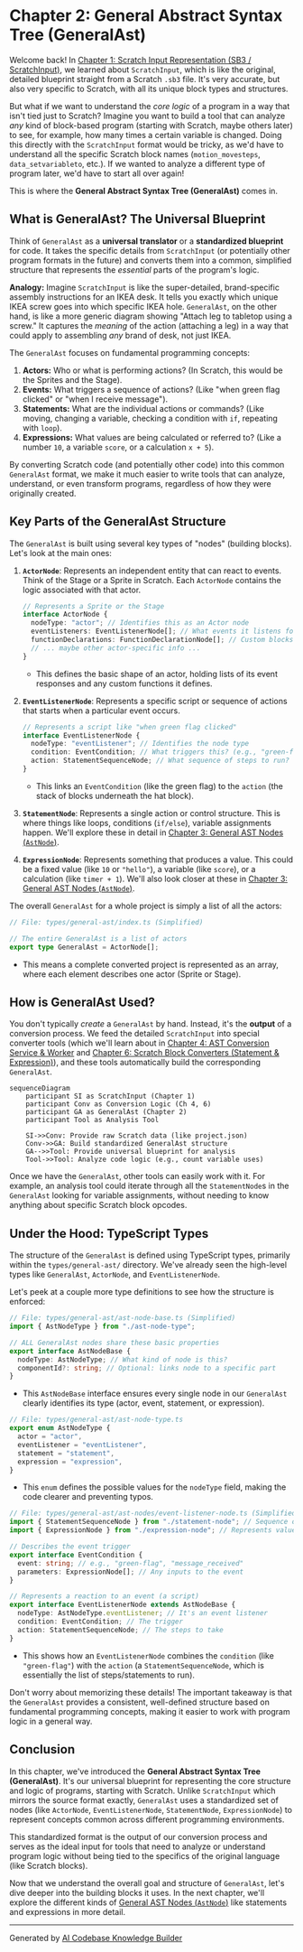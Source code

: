 # Chapter 2: General Abstract Syntax Tree (GeneralAst)

Welcome back! In [Chapter 1: Scratch Input Representation (SB3 / ScratchInput)](01_scratch_input_representation__sb3___scratchinput__.md), we learned about `ScratchInput`, which is like the original, detailed blueprint straight from a Scratch `.sb3` file. It's very accurate, but also very specific to Scratch, with all its unique block types and structures.

But what if we want to understand the *core logic* of a program in a way that isn't tied just to Scratch? Imagine you want to build a tool that can analyze *any* kind of block-based program (starting with Scratch, maybe others later) to see, for example, how many times a certain variable is changed. Doing this directly with the `ScratchInput` format would be tricky, as we'd have to understand all the specific Scratch block names (`motion_movesteps`, `data_setvariableto`, etc.). If we wanted to analyze a different type of program later, we'd have to start all over again!

This is where the **General Abstract Syntax Tree (GeneralAst)** comes in.

## What is GeneralAst? The Universal Blueprint

Think of `GeneralAst` as a **universal translator** or a **standardized blueprint** for code. It takes the specific details from `ScratchInput` (or potentially other program formats in the future) and converts them into a common, simplified structure that represents the *essential* parts of the program's logic.

**Analogy:** Imagine `ScratchInput` is like the super-detailed, brand-specific assembly instructions for an IKEA desk. It tells you exactly which unique IKEA screw goes into which specific IKEA hole. `GeneralAst`, on the other hand, is like a more generic diagram showing "Attach leg to tabletop using a screw." It captures the *meaning* of the action (attaching a leg) in a way that could apply to assembling *any* brand of desk, not just IKEA.

The `GeneralAst` focuses on fundamental programming concepts:

1.  **Actors:** Who or what is performing actions? (In Scratch, this would be the Sprites and the Stage).
2.  **Events:** What triggers a sequence of actions? (Like "when green flag clicked" or "when I receive message").
3.  **Statements:** What are the individual actions or commands? (Like moving, changing a variable, checking a condition with `if`, repeating with `loop`).
4.  **Expressions:** What values are being calculated or referred to? (Like a number `10`, a variable `score`, or a calculation `x + 5`).

By converting Scratch code (and potentially other code) into this common `GeneralAst` format, we make it much easier to write tools that can analyze, understand, or even transform programs, regardless of how they were originally created.

## Key Parts of the GeneralAst Structure

The `GeneralAst` is built using several key types of "nodes" (building blocks). Let's look at the main ones:

1.  **`ActorNode`**: Represents an independent entity that can react to events. Think of the Stage or a Sprite in Scratch. Each `ActorNode` contains the logic associated with that actor.

    ```typescript
    // Represents a Sprite or the Stage
    interface ActorNode {
      nodeType: "actor"; // Identifies this as an Actor node
      eventListeners: EventListenerNode[]; // What events it listens for
      functionDeclarations: FunctionDeclarationNode[]; // Custom blocks (My Blocks)
      // ... maybe other actor-specific info ...
    }
    ```
    *   This defines the basic shape of an actor, holding lists of its event responses and any custom functions it defines.

2.  **`EventListenerNode`**: Represents a specific script or sequence of actions that starts when a particular event occurs.

    ```typescript
    // Represents a script like "when green flag clicked"
    interface EventListenerNode {
      nodeType: "eventListener"; // Identifies the node type
      condition: EventCondition; // What triggers this? (e.g., "green-flag")
      action: StatementSequenceNode; // What sequence of steps to run?
    }
    ```
    *   This links an `EventCondition` (like the green flag) to the `action` (the stack of blocks underneath the hat block).

3.  **`StatementNode`**: Represents a single action or control structure. This is where things like loops, conditions (`if/else`), variable assignments happen. We'll explore these in detail in [Chapter 3: General AST Nodes (`AstNode`)](03_general_ast_nodes___astnode___.md).

4.  **`ExpressionNode`**: Represents something that produces a value. This could be a fixed value (like `10` or `"hello"`), a variable (like `score`), or a calculation (like `timer + 1`). We'll also look closer at these in [Chapter 3: General AST Nodes (`AstNode`)](03_general_ast_nodes___astnode___.md).

The overall `GeneralAst` for a whole project is simply a list of all the actors:

```typescript
// File: types/general-ast/index.ts (Simplified)

// The entire GeneralAst is a list of actors
export type GeneralAst = ActorNode[];
```
*   This means a complete converted project is represented as an array, where each element describes one actor (Sprite or Stage).

## How is GeneralAst Used?

You don't typically *create* a `GeneralAst` by hand. Instead, it's the **output** of a conversion process. We feed the detailed `ScratchInput` into special converter tools (which we'll learn about in [Chapter 4: AST Conversion Service & Worker](04_ast_conversion_service___worker__.md) and [Chapter 6: Scratch Block Converters (Statement & Expression)](06_scratch_block_converters__statement___expression__.md)), and these tools automatically build the corresponding `GeneralAst`.

```mermaid
sequenceDiagram
    participant SI as ScratchInput (Chapter 1)
    participant Conv as Conversion Logic (Ch 4, 6)
    participant GA as GeneralAst (Chapter 2)
    participant Tool as Analysis Tool

    SI->>Conv: Provide raw Scratch data (like project.json)
    Conv->>GA: Build standardized GeneralAst structure
    GA-->>Tool: Provide universal blueprint for analysis
    Tool->>Tool: Analyze code logic (e.g., count variable uses)
```

Once we have the `GeneralAst`, other tools can easily work with it. For example, an analysis tool could iterate through all the `StatementNode`s in the `GeneralAst` looking for variable assignments, without needing to know anything about specific Scratch block opcodes.

## Under the Hood: TypeScript Types

The structure of the `GeneralAst` is defined using TypeScript types, primarily within the `types/general-ast/` directory. We've already seen the high-level types like `GeneralAst`, `ActorNode`, and `EventListenerNode`.

Let's peek at a couple more type definitions to see how the structure is enforced:

```typescript
// File: types/general-ast/ast-node-base.ts (Simplified)
import { AstNodeType } from "./ast-node-type";

// ALL GeneralAst nodes share these basic properties
export interface AstNodeBase {
  nodeType: AstNodeType; // What kind of node is this?
  componentId?: string; // Optional: links node to a specific part
}
```
*   This `AstNodeBase` interface ensures every single node in our `GeneralAst` clearly identifies its type (actor, event, statement, or expression).

```typescript
// File: types/general-ast/ast-node-type.ts
export enum AstNodeType {
  actor = "actor",
  eventListener = "eventListener",
  statement = "statement",
  expression = "expression",
}
```
*   This `enum` defines the possible values for the `nodeType` field, making the code clearer and preventing typos.

```typescript
// File: types/general-ast/ast-nodes/event-listener-node.ts (Simplified)
import { StatementSequenceNode } from "./statement-node"; // Sequence of actions
import { ExpressionNode } from "./expression-node"; // Represents values

// Describes the event trigger
export interface EventCondition {
  event: string; // e.g., "green-flag", "message_received"
  parameters: ExpressionNode[]; // Any inputs to the event
}

// Represents a reaction to an event (a script)
export interface EventListenerNode extends AstNodeBase {
  nodeType: AstNodeType.eventListener; // It's an event listener
  condition: EventCondition; // The trigger
  action: StatementSequenceNode; // The steps to take
}
```
*   This shows how an `EventListenerNode` combines the `condition` (like `"green-flag"`) with the `action` (a `StatementSequenceNode`, which is essentially the list of steps/statements to run).

Don't worry about memorizing these details! The important takeaway is that the `GeneralAst` provides a consistent, well-defined structure based on fundamental programming concepts, making it easier to work with program logic in a general way.

## Conclusion

In this chapter, we've introduced the **General Abstract Syntax Tree (GeneralAst)**. It's our universal blueprint for representing the core structure and logic of programs, starting with Scratch. Unlike `ScratchInput` which mirrors the source format exactly, `GeneralAst` uses a standardized set of nodes (like `ActorNode`, `EventListenerNode`, `StatementNode`, `ExpressionNode`) to represent concepts common across different programming environments.

This standardized format is the output of our conversion process and serves as the ideal input for tools that need to analyze or understand program logic without being tied to the specifics of the original language (like Scratch blocks).

Now that we understand the overall goal and structure of `GeneralAst`, let's dive deeper into the building blocks it uses. In the next chapter, we'll explore the different kinds of [General AST Nodes (`AstNode`)](03_general_ast_nodes___astnode___.md) like statements and expressions in more detail.

---

Generated by [AI Codebase Knowledge Builder](https://github.com/The-Pocket/Tutorial-Codebase-Knowledge)